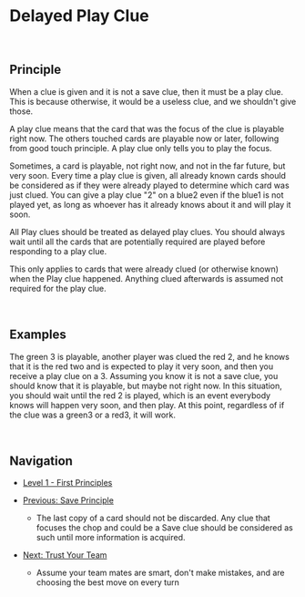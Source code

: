 # Delayed Play Clue

<br />

## Principle

When a clue is given and it is not a save clue, then it must be a play clue. This is because otherwise, it would be a useless clue, and we shouldn't give those.

A play clue means that the card that was the focus of the clue is playable right now. The others touched cards are playable now or later, following from good touch principle. A play clue only tells you to play the focus.

Sometimes, a card is playable, not right now, and not in the far future, but very soon.
Every time a play clue is given, all already known cards should be considered as if they were already played to determine which card was just clued.
You can give a play clue "2" on a blue2 even if the blue1 is not played yet, as long as whoever has it already knows about it and will play it soon.

All Play clues should be treated as delayed play clues. You should always wait until all the cards that are potentially required are played before responding to a play clue.

This only applies to cards that were already clued (or otherwise known) when the Play clue happened. Anything clued afterwards is assumed not required for the play clue.

<br />

## Examples

The green 3 is playable, another player was clued the red 2, and he knows that it is the red two and is expected to play it very soon, and then you receive a play clue on a 3.
Assuming you know it is not a save clue, you should know that it is playable, but maybe not right now.
In this situation, you should wait until the red 2 is played, which is an event everybody knows will happen very soon, and then play.
At this point, regardless of if the clue was a green3 or a red3, it will work.

<br />

## Navigation

* [Level 1 - First Principles](https://github.com/agilbert1412/HanabiStrategy/blob/master/Strategy/Level%201%20-%20First%20Principles/Level%201%20-%20First%20Principles.md)
	
* [Previous: Save Principle](https://github.com/agilbert1412/HanabiStrategy/blob/master/Strategy/Level%201%20-%20First%20Principles/4%20-%20Save%20Principle.md)
	* The last copy of a card should not be discarded. Any clue that focuses the chop and could be a Save clue should be considered as such until more information is acquired.
	
* [Next: Trust Your Team](https://github.com/agilbert1412/HanabiStrategy/blob/master/Strategy/Level%201%20-%20First%20Principles/6%20-%20Trust%20Your%20Team.md)
	* Assume your team mates are smart, don't make mistakes, and are choosing the best move on every turn